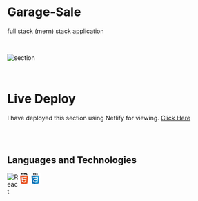# Garage-Sale
full stack (mern) stack application

<br />

![section](./nytelock-section/src/imgs/section.PNG)

<br />

# Live Deploy
I have deployed this section using Netlify for viewing. [Click Here](https://commuvwebsite.netlify.app/)


<br />
<br />

## Languages and Technologies

<img align="left" alt="React" width="26px" src="https://raw.githubusercontent.com/github/explore/80688e429a7d4ef2fca1e82350fe8e3517d3494d/topics/css/react.png" />
<img align="left" alt="HTML5" width="26px" src="https://raw.githubusercontent.com/github/explore/80688e429a7d4ef2fca1e82350fe8e3517d3494d/topics/html/html.png" />
<img align="left" alt="CSS3" width="26px" src="https://raw.githubusercontent.com/github/explore/80688e429a7d4ef2fca1e82350fe8e3517d3494d/topics/css/css.png" />

